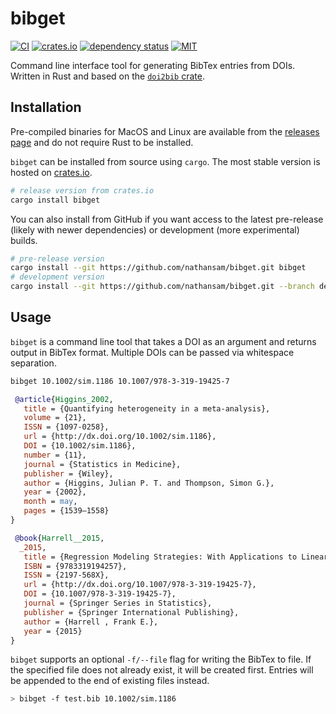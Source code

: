 # bibget

[![CI](https://github.com/nathansam/bibget/actions/workflows/rust.yml/badge.svg)](https://github.com/nathansam/bibget/actions/workflows/rust.yml) [![crates.io](https://img.shields.io/crates/v/bibget.svg)](https://crates.io/crates/bibget) [![dependency status](https://deps.rs/repo/github/nathansam/bibget/status.svg)](https://deps.rs/repo/github/nathansam/bibget) [![MIT](https://img.shields.io/crates/l/bibget.svg)](https://github.com/nathansam/bibget/blob/master/LICENSE) 

Command line interface tool for generating BibTex entries from DOIs. Written in 
Rust and based on the [`doi2bib` crate](https://crates.io/crates/doi2bib).  

## Installation

Pre-compiled binaries for MacOS and Linux are available from the
[releases page](https://github.com/nathansam/bibget/releases) and do not require
Rust to be installed. 

`bibget` can be installed from source using `cargo`. The most stable version is
hosted on [crates.io](https://crates.io/crates/bibget).

``` bash
# release version from crates.io
cargo install bibget 
```

You can also install from GitHub if you want access to the latest pre-release
(likely with newer dependencies) or development (more experimental) builds.

``` bash
# pre-release version
cargo install --git https://github.com/nathansam/bibget.git bibget 
# development version 
cargo install --git https://github.com/nathansam/bibget.git --branch dev bibget 
```

## Usage

`bibget` is a command line tool that takes a DOI as an argument and returns
output in BibTex format. Multiple DOIs can be passed via whitespace separation.

``` bash
bibget 10.1002/sim.1186 10.1007/978-3-319-19425-7
```

``` bibtex
 @article{Higgins_2002,
   title = {Quantifying heterogeneity in a meta‐analysis},
   volume = {21},
   ISSN = {1097-0258},
   url = {http://dx.doi.org/10.1002/sim.1186},
   DOI = {10.1002/sim.1186},
   number = {11},
   journal = {Statistics in Medicine},
   publisher = {Wiley},
   author = {Higgins, Julian P. T. and Thompson, Simon G.},
   year = {2002},
   month = may,
   pages = {1539–1558}
}

 @book{Harrell__2015,
  _2015,
   title = {Regression Modeling Strategies: With Applications to Linear Models, Logistic and Ordinal Regression, and Survival Analysis},
   ISBN = {9783319194257},
   ISSN = {2197-568X},
   url = {http://dx.doi.org/10.1007/978-3-319-19425-7},
   DOI = {10.1007/978-3-319-19425-7},
   journal = {Springer Series in Statistics},
   publisher = {Springer International Publishing},
   author = {Harrell , Frank E.},
   year = {2015}
}

```

`bibget` supports an optional `-f/--file` flag for writing the BibTex to
file. If the specified file does not already exist, it will be created first.
Entries will be appended to the end of existing files instead. 

``` bash
> bibget -f test.bib 10.1002/sim.1186
```

